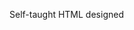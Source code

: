 Self-taught HTML designed
              
 
 
 
      
 
 
                                                                                                                                                                                                                                          